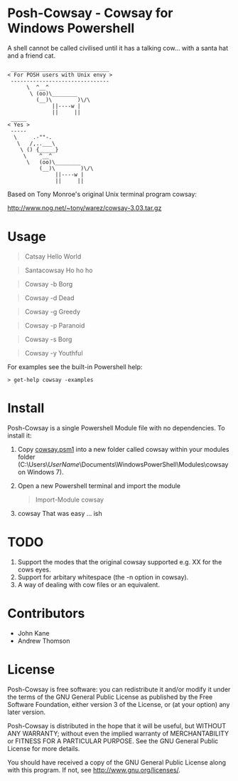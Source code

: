 Posh-Cowsay - Cowsay for Windows Powershell
===========================================
A shell cannot be called civilised until it has a talking cow... with a santa hat and a friend cat.

     _______________________________
    < For POSH users with Unix envy >
     -------------------------------
          \  ^__^             
           \ (oo)\________    
             (__)\        )\/\
                  ||----w |   
                  ||     ||   
     _____
    < Yes >
     -----
      \     .-""-.
       \   /,..___\
        \ () {_____}
         \    ^__^
          \   (oo)\________
              (__)\        )\/\
                   ||----w |
                   ||     ||
                  

Based on Tony Monroe's original Unix terminal program cowsay:

http://www.nog.net/~tony/warez/cowsay-3.03.tar.gz

Usage
=====
> Catsay Hello World

> Santacowsay Ho ho ho

> Cowsay -b Borg

> Cowsay -d Dead

> Cowsay -g Greedy

> Cowsay -p Paranoid

> Cowsay -s Borg

> Cowsay -y Youthful

For examples see the built-in Powershell help:

    > get-help cowsay -examples

Install
=======
Posh-Cowsay is a single Powershell Module file with no dependencies. To install it:

1. Copy [cowsay.psm1](https://raw.github.com/kanej/posh-cowsay/master/cowsay.psm1) into a new folder called cowsay within your modules folder (C:\Users\\*UserName*\Documents\WindowsPowerShell\Modules\cowsay on Windows 7).

2. Open a new Powershell terminal and import the module

    > Import-Module cowsay

3. cowsay That was easy ... ish

TODO
====
1. Support the modes that the original cowsay supported e.g. XX for the cows eyes.
2. Support for arbitary whitespace (the -n option in cowsay).
3. A way of dealing with cow files or an equivalent.

Contributors
============

* John Kane
* Andrew Thomson

License
=======
Posh-Cowsay is free software: you can redistribute it and/or modify
it under the terms of the GNU General Public License as published by
the Free Software Foundation, either version 3 of the License, or
(at your option) any later version.

Posh-Cowsay is distributed in the hope that it will be useful,
but WITHOUT ANY WARRANTY; without even the implied warranty of
MERCHANTABILITY or FITNESS FOR A PARTICULAR PURPOSE.  See the
GNU General Public License for more details.

You should have received a copy of the GNU General Public License
along with this program.  If not, see <http://www.gnu.org/licenses/>.

